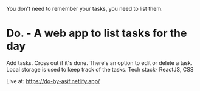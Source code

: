 You don't need to remember your tasks, you need to list them.
# Do. - A web app to list tasks for the day
Add tasks. Cross out if it's done. There's an option to edit or delete a task. Local storage is used to keep track of the tasks. Tech stack- ReactJS, CSS 

Live at: https://do-by-asif.netlify.app/
